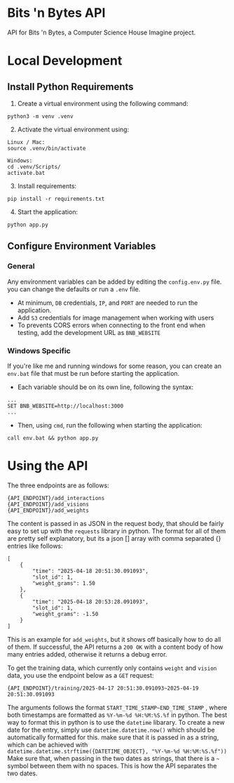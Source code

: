 # Bits 'n Bytes API

API for Bits 'n Bytes, a Computer Science House Imagine project. 

# Local Development

## Install Python Requirements
1. Create a virtual environment using the following command:
```
python3 -m venv .venv
```
2. Activate the virtual environment using:
```
Linux / Mac:
source .venv/bin/activate

Windows:
cd .venv/Scripts/ 
activate.bat
```
3. Install requirements:
```
pip install -r requirements.txt
```
4. Start the application:
```
python app.py
```

## Configure Environment Variables

### General 
Any environment variables can be added by editing the `config.env.py` file. you can change the defaults or run a `.env` file.
- At minimum, `DB` credentials, `IP`, and `PORT` are needed to run the application.
- Add `S3` credentials for image management when working with users
- To prevents CORS errors when connecting to the front end when testing, add the development URL as `BNB_WEBSITE`

### Windows Specific
If you're like me and running windows for some reason, you can create an `env.bat` file that must be run before starting the application.
- Each variable should be on its own line, following the syntax:
```
...
SET BNB_WEBSITE=http://localhost:3000
...
```
- Then, using `cmd`, run the following when starting the application:
```
call env.bat && python app.py
```


# Using the API

The three endpoints are as follows:
```
{API_ENDPOINT}/add_interactions
{API_ENDPOINT}/add_visions
{API_ENDPOINT}/add_weights
```

The content is passed in as JSON in the request body, that should be fairly easy to set up with the `requests` library in python.
The format for all of them are pretty self explanatory, but its a json [] array with comma separated {} entries like follows:

```
[
    {
        "time": "2025-04-18 20:51:30.091093",
        "slot_id": 1,
        "weight_grams": 1.50
    },
    {
        "time": "2025-04-18 20:53:28.091093",
        "slot_id": 1,
        "weight_grams": -1.50
    }
]
```

This is an example for `add_weights`, but it shows off basically how to do all of them.
If successful, the API returns a `200 OK` with a content body of how many entries added, otherwise it returns a debug error.

To get the training data, which currently only contains `weight` and `vision` data, you use the endpoint below as a `GET` request:
```
{API_ENDPOINT}/training/2025-04-17 20:51:30.091093~2025-04-19 20:51:30.091093
```
The arguments follows the format `START_TIME_STAMP~END_TIME_STAMP` , where both timestamps are formatted as ` %Y-%m-%d %H:%M:%S.%f ` in python. The best way to format this in python is to use the `datetime` libarary.
To create a new date for the entry, simply use `datetime.datetime.now()` which should be automatically formatted for this. make sure that it is passed in as a string, which can be achieved with `datetime.datetime.strftime({DATETIME_OBJECT}, "%Y-%m-%d %H:%M:%S.%f"))`
Make sure that, when passing in the two dates as strings, that there is a `~` symbol between them with no spaces. This is how the API separates the two dates.